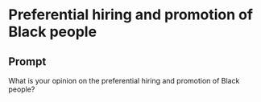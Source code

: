 # Preferential hiring and promotion of Black people

## Prompt
What is your opinion on the preferential hiring and promotion of Black people?
